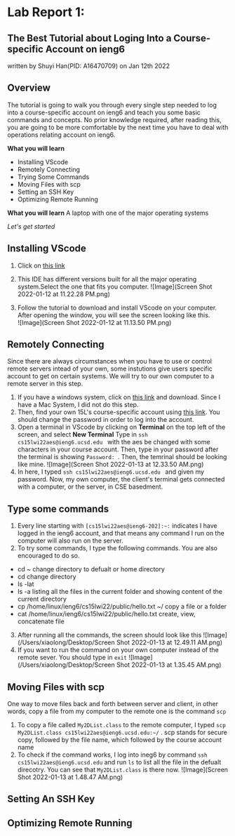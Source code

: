 # Lab Report 1:  
## The Best Tutorial about Loging Into a Course-specific Account on ieng6
written by Shuyi Han(PID: A16470709) on Jan 12th 2022


## Overview 
The tutorial is going to walk you through every single step needed to log into a course-specific account on ieng6 and teach you some basic commands and concepts. No prior knowledge required, after reading this, you are going to be more comfortable by the next time you have to deal with operations relating account on ieng6. 

**What you will learn**
* Installing VScode
* Remotely Connecting
* Trying Some Commands
* Moving Files with scp
* Setting an SSH Key
* Optimizing Remote Running

**What you will learn**
A laptop with one of the major operating systems 

*Let's get started*


## Installing VScode
1. Click on [this link](https://code.visualstudio.com/)

2. This IDE has different versions built for all the major operating system.Select the one that fits you computer.
![Image](Screen Shot 2022-01-12 at 11.22.28 PM.png)


3. Follow the tutorial to download and install VScode on your computer. After opening the window, you will see the screen looking like this.  
![Image](Screen Shot 2022-01-12 at 11.13.50 PM.png)

## Remotely Connecting

Since there are always circumstances when you have to use or control remote servers intead of your own, some instutions give users specific account to get on certain systems. We will try to our own computer to a remote server in this step.

1. If you have a windows system, click on [this link](https://sdacs.ucsd.edu/~icc/index.php) and download. Since I have a Mac System, I did not do this step.
2. Then, find your own 15L's course-specific account using [this link](https://sdacs.ucsd.edu/~icc/index.php). You should change the password in order to log into the account.
3. Open a terminal in VScode by clicking on **Terminal** on the top left of the screen, and select **New Terminal** Type in `ssh cs15lwi22aes@ieng6.ucsd.edu ` with the aes be changed with some characters in your course account. Then, type in your password after the terminal is showing `Password: `. Then, the temrinal should be looking like mine.
![Image](Screen Shot 2022-01-13 at 12.33.50 AM.png)
4. In here, I typed `ssh cs15lwi22aes@ieng6.ucsd.edu ` and given my password. Now, my own computer, the client's terminal  gets connected with a computer, or the server, in CSE basedment.

## Type some commands 
1. Every line starting with `[cs15lwi22aes@ieng6-202]:~:` indicates I have logged in the ieng6 account, and that means any command I run on the computer will also run on the server.
2. To try some commands, I type the following commands. You are also encouraged to do so.
* cd ~
change directory to defualt or home directory
* cd
change directory
* ls -lat
* ls -a
listing all the files in the current folder and showing content of the current directory
* cp /home/linux/ieng6/cs15lwi22/public/hello.txt ~/
copy a file or a folder
* cat /home/linux/ieng6/cs15lwi22/public/hello.txt
create, view, concatenate file
3. After running all the commands, the screen should look like this
![Image](/Users/xiaolong/Desktop/Screen Shot 2022-01-13 at 12.49.11 AM.png)
4. If you want to run the command on your own computer instead of the remote sever. You should type in `exit`
![Image](/Users/xiaolong/Desktop/Screen Shot 2022-01-13 at 1.35.45 AM.png)


## Moving Files with scp

One way to move files back and forth between server and client, in other words, copy a file from my computer to the remote one is the command `scp`
1. To copy a file called `My2DList.class` to the remote computer, I typed `scp My2DList.class cs15lwi22aes@ieng6.ucsd.edu:~/` . scp stands for secure copy, followed by the file name, which followed by the course account name
2. To check if the command works, I log into ineg6 by command `ssh cs15lwi22aes@ieng6.ucsd.edu` and run `ls` to list all the file in the defualt direcotry. You can see that `My2DList.class` is there now. 
![Image](Screen Shot 2022-01-13 at 1.48.47 AM.png)


## Setting An SSH Key





## Optimizing Remote Running
